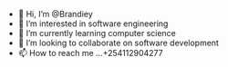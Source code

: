 - 👋 Hi, I’m @Brandiey
- 👀 I’m interested in software engineering 
- 🌱 I’m currently learning computer science 
- 💞️ I’m looking to collaborate on software development 
- 📫 How to reach me ...+254112904277

<!---
Brandiey/Brandiey is a ✨ special ✨ repository because its `README.md` (this file) appears on your GitHub profile.
You can click the Preview link to take a look at your changes.
--->
